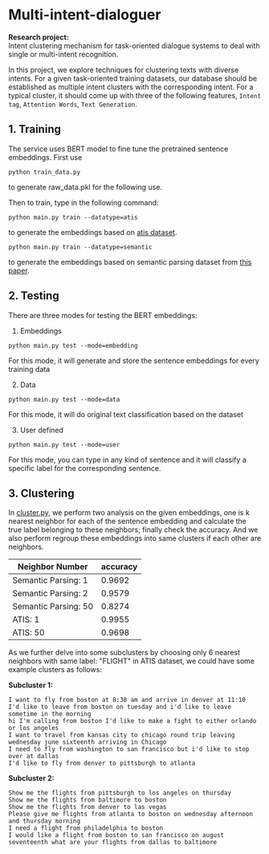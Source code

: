 # Multi-intent-dialoguer

**Research project:** <br>
Intent clustering mechanism for task-oriented dialogue systems to deal with single or multi-intent recognition.

In this project, we explore techniques for clustering texts with diverse intents. For a given task-oriented training datasets,
our database should be established as multiple intent clusters
with the corresponding intent. For a typical cluster, it should come up with three of the following features, `Intent tag`, `Attention Words`, `Text Generation`. 

## 1. Training
The service uses BERT model to fine tune the pretrained sentence embeddings. First use 
>
    python train_data.py
to generate raw_data.pkl for the following use.

Then to train, type in the following command:
>
    python main.py train --datatype=atis
to generate the embeddings based on [atis dataset](https://github.com/howl-anderson/ATIS_dataset).

>
    python main.py train --datatype=semantic
to generate the embeddings based on semantic parsing dataset from [this paper](https://arxiv.org/pdf/1810.07942.pdf).

## 2. Testing
There are three modes for testing the BERT embeddings:

1. Embeddings

>
    python main.py test --mode=embedding
For this mode, it will generate and store the sentence embeddings for every training data

2. Data

>
    python main.py test --mode=data
For this mode, it will do original text classification based on the dataset

3. User defined

>
    python main.py test --mode=user
For this mode, you can type in any kind of sentence and it will classify a specific label for the corresponding sentence.

## 3. Clustering
In [cluster.py](https://github.com/waynewu6250/Multi-intent-dialoguer/blob/master/clustering.py), we perform two analysis on the given embeddings, one is k nearest neighbor for each of the sentence embedding and calculate the true label belonging to these neighbors; finally check the accuracy. And we also perform regroup these embeddings into same clusters if each other are neighbors.


|    Neighbor Number     | accuracy |
|      ------------      | -------- | 
| Semantic Parsing: 1    |  0.9692  | 
| Semantic Parsing: 2    |  0.9579  | 
| Semantic Parsing: 50   |  0.8274  | 
| ATIS: 1                |  0.9955  |
| ATIS: 50               |  0.9698  |

As we further delve into some subclusters by choosing only 6 nearest neighbors with same label:
"FLIGHT" in ATIS dataset, we could have some example clusters as follows:

**Subcluster 1:**
>

    I want to fly from boston at 8:38 am and arrive in denver at 11:10
    I'd like to leave from boston on tuesday and i'd like to leave sometime in the morning
    hi I'm calling from boston I'd like to make a fight to either orlando or los angeles
    I want to travel from kansas city to chicago round trip leaving wednesday june sixteenth arriving in Chicago
    I need to fly from washington to san francisco but i'd like to stop over at dallas
    I'd like to fly from denver to pittsburgh to atlanta

**Subcluster 2:**
>
    Show me the flights from pittsburgh to los angeles on thursday
    Show me the flights from baltimore to boston
    Show me the flights from denver to las vegas
    Please give me flights from atlanta to boston on wednesday afternoon and thursday morning
    I need a flight from philadelphia to boston
    I would like a flight from boston to san francisco on august seventeenth what are your flights from dallas to baltimore







